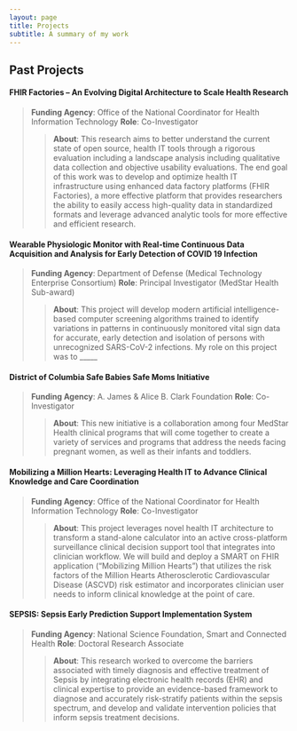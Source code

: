```yaml
---
layout: page
title: Projects
subtitle: A summary of my work
---
```


## Past Projects

#### FHIR Factories – An Evolving Digital Architecture to Scale Health Research
> **Funding Agency**: Office of the National Coordinator for Health Information Technology
> **Role**: Co-Investigator
>
>> **About**: This research aims to better understand the current state of open source, health IT tools through a rigorous evaluation including a landscape analysis including qualitative data collection and objective usability evaluations. The end goal of this work was to develop and optimize health IT infrastructure using enhanced data factory platforms (FHIR Factories), a more effective platform that provides researchers the ability to easily access high-quality data in standardized formats and leverage advanced analytic tools for more effective and efficient research.

#### Wearable Physiologic Monitor with Real-time Continuous Data Acquisition and Analysis for Early Detection of COVID 19 Infection 
> **Funding Agency**: Department of Defense (Medical Technology Enterprise Consortium)
> **Role**: Principal Investigator (MedStar Health Sub-award)
>
>> **About**: This project will develop modern artificial intelligence-based computer screening algorithms trained to identify variations in patterns in continuously monitored vital sign data for accurate, early detection and isolation of persons with unrecognized SARS-CoV-2 infections.  My role on this project was to _____

#### District of Columbia Safe Babies Safe Moms Initiative 
> **Funding Agency**: A. James & Alice B. Clark Foundation
> **Role**: Co-Investigator
>
>> **About**: This new initiative is a collaboration among four MedStar Health clinical programs that will come together to create a variety of services and programs that address the needs facing pregnant women, as well as their infants and toddlers.

#### Mobilizing a Million Hearts: Leveraging Health IT to Advance Clinical Knowledge and Care Coordination
> **Funding Agency**: Office of the National Coordinator for Health Information Technology
> **Role**: Co-Investigator
>
>> **About**: This project leverages novel health IT architecture to transform a stand-alone calculator into an active cross-platform surveillance clinical decision support tool that integrates into clinician workflow. We will build and deploy a SMART on FHIR application (“Mobilizing Million Hearts”) that utilizes the risk factors of the Million Hearts Atherosclerotic Cardiovascular Disease (ASCVD) risk estimator and incorporates clinician user needs to inform clinical knowledge at the point of care.

#### SEPSIS: Sepsis Early Prediction Support Implementation System
> **Funding Agency**: National Science Foundation, Smart and Connected Health
> **Role**: Doctoral Research Associate
>
>> **About**: This research worked to overcome the barriers associated with timely diagnosis and effective treatment of Sepsis by integrating electronic health records (EHR) and clinical expertise to provide an evidence-based framework to diagnose and accurately risk-stratify patients within the sepsis spectrum, and develop and validate intervention policies that inform sepsis treatment decisions.







